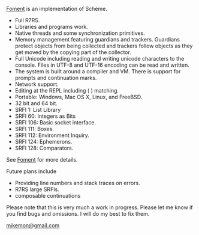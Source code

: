 [Foment](https://github.com/leftmike/foment/wiki/Foment) is an implementation of Scheme.

* Full R7RS.
* Libraries and programs work.
* Native threads and some synchronization primitives.
* Memory management featuring guardians and trackers. Guardians protect objects from being collected and trackers follow objects as they get moved by the copying part of the collector.
* Full Unicode including reading and writing unicode characters to the console. Files in UTF-8 and UTF-16 encoding can be read and written.
* The system is built around a compiler and VM. There is support for prompts and continuation marks.
* Network support.
* Editing at the REPL including ( ) matching.
* Portable: Windows, Mac OS X, Linux, and FreeBSD.
* 32 bit and 64 bit.
* SRFI 1: List Library
* SRFI 60: Integers as Bits
* SRFI 106: Basic socket interface.
* SRFI 111: Boxes.
* SRFI 112: Environment Inquiry.
* SRFI 124: Ephemerons.
* SRFI 128: Comparators.

See [Foment](https://github.com/leftmike/foment/wiki/Foment) for more details.

Future plans include
* Providing line numbers and stack traces on errors.
* R7RS large SRFIs.
* composable continuations

Please note that this is very much a work in progress. Please let me know if
you find bugs and omissions. I will do my best to fix them.

mikemon@gmail.com
